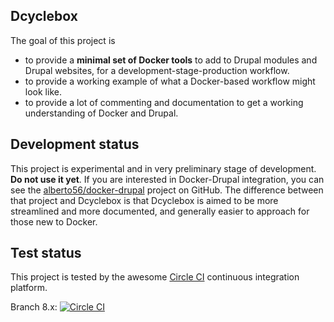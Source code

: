 Dcyclebox
-----

The goal of this project is

 * to provide a **minimal set of Docker tools** to add to Drupal modules and Drupal websites, for a development-stage-production workflow.
 * to provide a working example of what a Docker-based workflow might look like.
 * to provide a lot of commenting and documentation to get a working understanding of Docker and Drupal.

Development status
-----

This project is experimental and in very preliminary stage of development. **Do not use it yet**. If you are interested in Docker-Drupal integration, you can see the [alberto56/docker-drupal](https://github.com/alberto56/docker-drupal) project on GitHub. The difference between that project and Dcyclebox is that Dcyclebox is aimed to be more streamlined and more documented, and generally easier to approach for those new to Docker.

Test status
-----

This project is tested by the awesome [Circle CI](https://circleci.com/) continuous integration platform.

Branch 8.x: [![Circle CI](https://circleci.com/gh/dcycleproject/dcyclebox/tree/8.x.svg?style=svg)](https://circleci.com/gh/dcycleproject/dcyclebox/tree/8.x)
